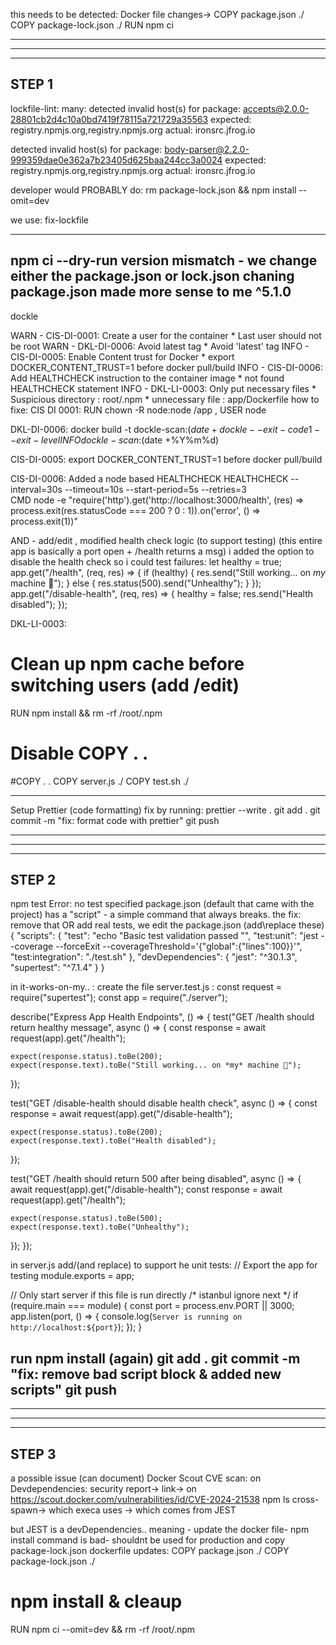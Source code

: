 this needs to be detected:
Docker file changes-> 
COPY package.json ./
COPY package-lock.json ./
RUN npm ci

------------------------------------------
------------------------------------------
------------------------------------------
STEP 1
---------------------
lockfile-lint:
many:
detected invalid host(s) for package: accepts@2.0.0-28801cb2d4c10a0bd7419f78115a721729a35563
    expected: registry.npmjs.org,registry.npmjs.org
    actual: ironsrc.jfrog.io

detected invalid host(s) for package: body-parser@2.2.0-999359dae0e362a7b23405d625baa244cc3a0024
    expected: registry.npmjs.org,registry.npmjs.org
    actual: ironsrc.jfrog.io

developer would PROBABLY do:
rm package-lock.json && npm install --omit=dev

we use:
fix-lockfile


------------------------
npm ci --dry-run
version mismatch - we change either the package.json or lock.json
chaning package.json made more sense to me
^5.1.0
-------------------------------------
dockle

WARN    - CIS-DI-0001: Create a user for the container
        * Last user should not be root
WARN    - DKL-DI-0006: Avoid latest tag
        * Avoid 'latest' tag
INFO    - CIS-DI-0005: Enable Content trust for Docker
        * export DOCKER_CONTENT_TRUST=1 before docker pull/build
INFO    - CIS-DI-0006: Add HEALTHCHECK instruction to the container image
        * not found HEALTHCHECK statement
INFO    - DKL-LI-0003: Only put necessary files
        * Suspicious directory : root/.npm
        * unnecessary file : app/Dockerfile
how to fixe:
CIS DI 0001: RUN chown -R node:node /app  , USER node

DKL-DI-0006: 
docker build -t dockle-scan:$(date +%Y%m%d) .
dockle --exit-code 1 --exit-level INFO dockle-scan:$(date +%Y%m%d)

CIS-DI-0005: export DOCKER_CONTENT_TRUST=1 before docker pull/build

CIS-DI-0006: Added a node based HEALTHCHECK
HEALTHCHECK --interval=30s --timeout=10s --start-period=5s --retries=3 \
  CMD node -e "require('http').get('http://localhost:3000/health', (res) => process.exit(res.statusCode === 200 ? 0 : 1)).on('error', () => process.exit(1))"

  AND - add/edit , modified health check logic (to support testing) (this entire app is basically a port open + /health returns a msg)
  i added the option to disable the health check so i could test failures:
let healthy = true;
app.get("/health", (req, res) => {
if (healthy) {
res.send("Still working... on *my* machine 🧃");
} else {
res.status(500).send("Unhealthy");
}
});
app.get("/disable-health", (req, res) => {
healthy = false;
res.send("Health disabled");
});

DKL-LI-0003:
# Clean up npm cache before switching users (add /edit)

RUN npm install && rm -rf /root/.npm
# Disable COPY . .
#COPY . .
COPY server.js ./
COPY test.sh ./


--------------------------------------
Setup Prettier (code formatting)
fix by running:
prettier --write .
git add .
git commit -m "fix: format code with prettier"
git push


------------------------------------------
------------------------------------------
------------------------------------------
STEP 2
---------------------------------------
npm test
Error: no test specified
package.json (default that came with the project)
has a "script" - a simple command that always breaks.
the fix:
remove that OR 
add real tests,
we edit the package.json (add\replace these)
{
  "scripts": {
    "test": "echo \"Basic test validation passed \"",
    "test:unit": "jest --coverage --forceExit --coverageThreshold='{\"global\":{\"lines\":100}}'",
    "test:integration": "./test.sh"
  },
  "devDependencies": {
    "jest": "^30.1.3",
    "supertest": "^7.1.4"
  }
}

in it-works-on-my.. :
create the file server.test.js :
const request = require("supertest");
const app = require("./server");

describe("Express App Health Endpoints", () => {
  test("GET /health should return healthy message", async () => {
    const response = await request(app).get("/health");

    expect(response.status).toBe(200);
    expect(response.text).toBe("Still working... on *my* machine 🧃");
  });

  test("GET /disable-health should disable health check", async () => {
    const response = await request(app).get("/disable-health");

    expect(response.status).toBe(200);
    expect(response.text).toBe("Health disabled");
  });

  test("GET /health should return 500 after being disabled", async () => {
    await request(app).get("/disable-health");
    const response = await request(app).get("/health");

    expect(response.status).toBe(500);
    expect(response.text).toBe("Unhealthy");
  });
});


in server.js add/(and replace) to support he unit tests:
// Export the app for testing
module.exports = app;

// Only start server if this file is run directly
/* istanbul ignore next */
if (require.main === module) {
  const port = process.env.PORT || 3000;
  app.listen(port, () => {
    console.log(`Server is running on http://localhost:${port}`);
  });
}


run npm install (again)
git add .
git commit -m "fix: remove bad script block & added new scripts"
git push
---------------------------------------

------------------------------------------
------------------------------------------
------------------------------------------
STEP 3
------------------------------------------

a possible issue (can document)
Docker Scout CVE scan: on Devdependencies:
security report-> link-> 
on
https://scout.docker.com/vulnerabilities/id/CVE-2024-21538
npm ls cross-spawn-> which execa uses -> which comes from JEST

but JEST is a devDependencies.. meaning - update the docker file- npm install command is bad- shouldnt be used for production and copy package-lock.json
dockerfile updates:
COPY package.json ./
COPY package-lock.json ./
# npm install & cleaup
RUN npm ci --omit=dev && rm -rf /root/.npm

